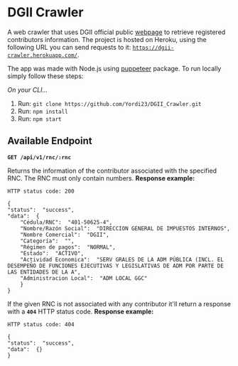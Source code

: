 # DGII Crawler
A web crawler that uses DGII official public [webpage](https://dgii.gov.do/app/WebApps/ConsultasWeb2/ConsultasWeb/consultas/rnc.aspx) to retrieve registered contributors information. The project is hosted on Heroku, using the following URL you can send requests to it: [`https://dgii-crawler.herokuapp.com/`](https://dgii-crawler.herokuapp.com/).

The app was made with Node.js using [puppeteer](https://www.npmjs.com/package/puppeteer) package. To run locally simply follow these steps:

*On your CLI...*
1. Run: `git clone https://github.com/Yordi23/DGII_Crawler.git`
2. Run: `npm install`
3. Run: `npm start`

## Available Endpoint
**``GET /api/v1/rnc/:rnc``**

Returns the information of the contributor associated with the specified RNC. The RNC must only contain numbers. **Response example:**

``HTTP status code: 200``

    {
    "status":  "success",
    "data":  {
	    "Cédula/RNC":  "401-50625-4",
	    "Nombre/Razón Social":  "DIRECCION GENERAL DE IMPUESTOS INTERNOS",
	    "Nombre Comercial":  "DGII",
	    "Categoría":  "",
	    "Régimen de pagos":  "NORMAL",
	    "Estado":  "ACTIVO",
	    "Actividad Economica":  "SERV GRALES DE LA ADM PÚBLICA (INCL. EL DESEMPEÑO DE FUNCIONES EJECUTIVAS Y LEGISLATIVAS DE ADM POR PARTE DE LAS ENTIDADES DE LA A",
	    "Administracion Local":  "ADM LOCAL GGC"
    	}
    }

If the given RNC is not associated with any contributor it'll return a response with a **``404``** HTTP status code. **Response example:**

``HTTP status code: 404``

    {
    "status":  "success",
    "data":  {}
    }
